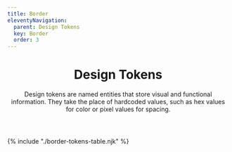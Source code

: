 ```yaml
---
title: Border
eleventyNavigation:
  parent: Design Tokens
  key: Border
  order: 3
---
```


<header class="ds-tokens__main-heading">
<div class="ds-tokens__heading-wrapper">
  <h1 class="ds-heading-1">Design Tokens</h1>
  <p class="ds-tokens__heading-description">
  Design tokens are named entities that store visual and functional information. They take the place of hardcoded values, such as hex values for color or pixel values for spacing.
  </p>
</div>
</header>

<section class="ds-tokens__wrapper">
{% include "./border-tokens-table.njk" %}
</section>